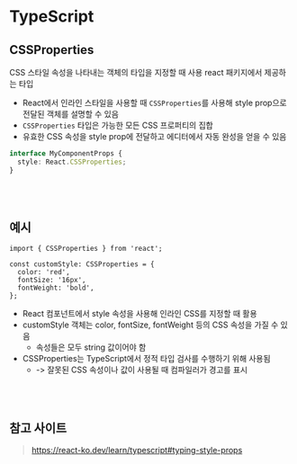 # TypeScript

## CSSProperties

CSS 스타일 속성을 나타내는 객체의 타입을 지정할 때 사용
react 패키지에서 제공하는 타입

* React에서 인라인 스타일을 사용할 때 `CSSProperties`를 사용해 style prop으로 전달된 객체를 설명할 수 있음
* `CSSProperties` 타입은 가능한 모든 CSS 프로퍼티의 집합
* 유효한 CSS 속성을 style prop에 전달하고 에디터에서 자동 완성을 얻을 수 있음

```ts
interface MyComponentProps {
  style: React.CSSProperties;
}
```

<br><br>

## 예시

```tsx
import { CSSProperties } from 'react';

const customStyle: CSSProperties = {
  color: 'red',
  fontSize: '16px',
  fontWeight: 'bold',
};
```

* React 컴포넌트에서 style 속성을 사용해 인라인 CSS를 지정할 때 활용 
* customStyle 객체는 color, fontSize, fontWeight 등의 CSS 속성을 가질 수 있음
  * 속성들은 모두 string 값이어야 함 
* CSSProperties는 TypeScript에서 정적 타입 검사를 수행하기 위해 사용됨
  * -> 잘못된 CSS 속성이나 값이 사용될 때 컴파일러가 경고를 표시

<br><br>

## 참고 사이트

> https://react-ko.dev/learn/typescript#typing-style-props

